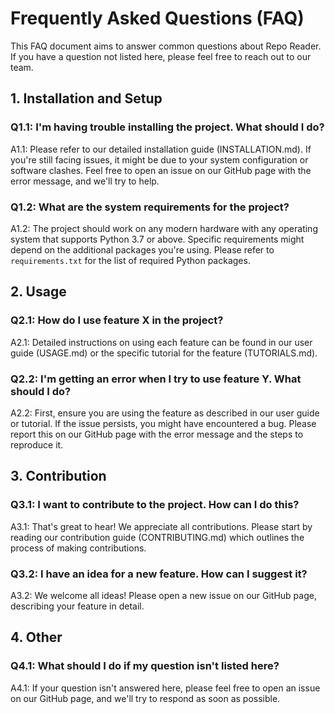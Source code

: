 # Frequently Asked Questions (FAQ)

This FAQ document aims to answer common questions about Repo Reader. If you have a question not listed here, please feel free to reach out to our team.

## 1. Installation and Setup

### Q1.1: I'm having trouble installing the project. What should I do?

A1.1: Please refer to our detailed installation guide (INSTALLATION.md). If you're still facing issues, it might be due to your system configuration or software clashes. Feel free to open an issue on our GitHub page with the error message, and we'll try to help.

### Q1.2: What are the system requirements for the project?

A1.2: The project should work on any modern hardware with any operating system that supports Python 3.7 or above. Specific requirements might depend on the additional packages you're using. Please refer to `requirements.txt` for the list of required Python packages.

## 2. Usage

### Q2.1: How do I use feature X in the project?

A2.1: Detailed instructions on using each feature can be found in our user guide (USAGE.md) or the specific tutorial for the feature (TUTORIALS.md).

### Q2.2: I'm getting an error when I try to use feature Y. What should I do?

A2.2: First, ensure you are using the feature as described in our user guide or tutorial. If the issue persists, you might have encountered a bug. Please report this on our GitHub page with the error message and the steps to reproduce it.

## 3. Contribution

### Q3.1: I want to contribute to the project. How can I do this?

A3.1: That's great to hear! We appreciate all contributions. Please start by reading our contribution guide (CONTRIBUTING.md) which outlines the process of making contributions.

### Q3.2: I have an idea for a new feature. How can I suggest it?

A3.2: We welcome all ideas! Please open a new issue on our GitHub page, describing your feature in detail.

## 4. Other

### Q4.1: What should I do if my question isn't listed here?

A4.1: If your question isn't answered here, please feel free to open an issue on our GitHub page, and we'll try to respond as soon as possible.
